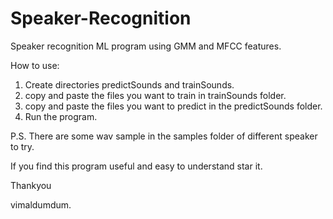 # Speaker-Recognition
Speaker recognition ML program using GMM and MFCC features.

How to use:
1. Create directories predictSounds and trainSounds.
2. copy and paste the files you want to train in trainSounds folder.
3. copy and paste the files you want to predict in the predictSounds folder.
4. Run the program.

P.S. There are some wav sample in the samples folder of different speaker to try.

If you find this program useful and easy to understand star it.

Thankyou

vimaldumdum.
